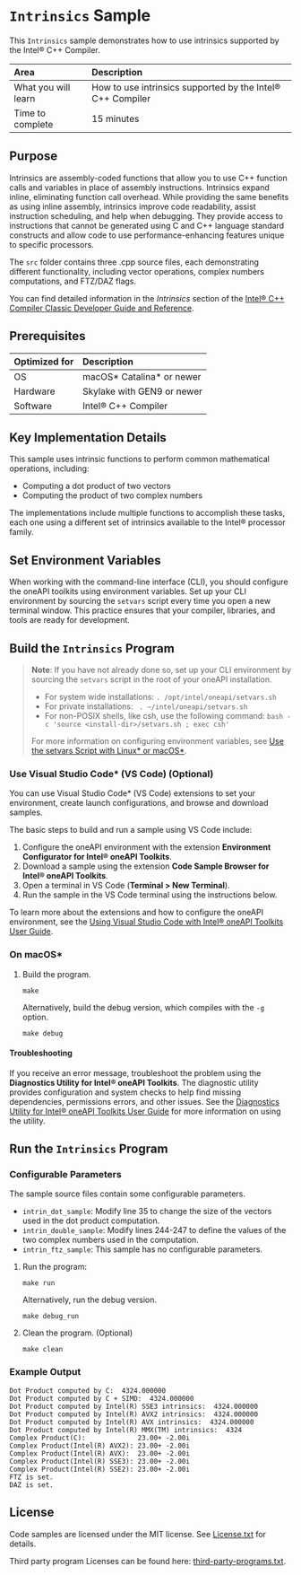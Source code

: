 # `Intrinsics` Sample

This `Intrinsics` sample demonstrates how to use intrinsics supported by the Intel® C++ Compiler.

| Area                     | Description
|:---                      |:---
| What you will learn      | How to use intrinsics supported by the  Intel® C++ Compiler
| Time to complete         | 15 minutes


## Purpose

Intrinsics are assembly-coded functions that allow you to use C++ function calls and variables in place of assembly instructions. Intrinsics expand inline, eliminating function call overhead. While providing the same benefits as using inline assembly, intrinsics improve code readability, assist instruction scheduling, and help when debugging. They provide access to instructions that cannot be generated using C and C++ language standard constructs and allow code to use performance-enhancing features unique to specific processors.

The `src` folder contains three .cpp source files, each demonstrating different functionality, including vector operations, complex numbers computations, and FTZ/DAZ flags.

You can find detailed information in the *Intrinsics* section of the [Intel® C++ Compiler Classic Developer Guide and Reference](https://www.intel.com/content/www/us/en/develop/documentation/cpp-compiler-developer-guide-and-reference/).

## Prerequisites

| Optimized for       | Description
|:---                 |:---
| OS                  | macOS* Catalina* or newer
| Hardware            | Skylake with GEN9 or newer
| Software            | Intel® C++ Compiler

## Key Implementation Details

This sample uses intrinsic functions to perform common mathematical operations, including:
- Computing a dot product of two vectors
- Computing the product of two complex numbers

The implementations include multiple functions to accomplish these tasks, each one using a different set of intrinsics available to the Intel® processor family.

## Set Environment Variables

When working with the command-line interface (CLI), you should configure the oneAPI toolkits using environment variables. Set up your CLI environment by sourcing the `setvars` script every time you open a new terminal window. This practice ensures that your compiler, libraries, and tools are ready for development.

## Build the `Intrinsics` Program

> **Note**: If you have not already done so, set up your CLI
> environment by sourcing  the `setvars` script in the root of your oneAPI installation.
>
> - For system wide installations: `. /opt/intel/oneapi/setvars.sh`
> - For private installations: ` . ~/intel/oneapi/setvars.sh`
> - For non-POSIX shells, like csh, use the following command: `bash -c 'source <install-dir>/setvars.sh ; exec csh'`
>
> For more information on configuring environment variables, see [Use the setvars Script with Linux* or macOS*](https://www.intel.com/content/www/us/en/develop/documentation/oneapi-programming-guide/top/oneapi-development-environment-setup/use-the-setvars-script-with-linux-or-macos.html).

### Use Visual Studio Code* (VS Code) (Optional)

You can use Visual Studio Code* (VS Code) extensions to set your environment,
create launch configurations, and browse and download samples.

The basic steps to build and run a sample using VS Code include:
 1. Configure the oneAPI environment with the extension **Environment Configurator for Intel® oneAPI Toolkits**.
 2. Download a sample using the extension **Code Sample Browser for Intel® oneAPI Toolkits**.
 3. Open a terminal in VS Code (**Terminal > New Terminal**).
 4. Run the sample in the VS Code terminal using the instructions below.

To learn more about the extensions and how to configure the oneAPI environment, see the 
[Using Visual Studio Code with Intel® oneAPI Toolkits User Guide](https://www.intel.com/content/www/us/en/develop/documentation/using-vs-code-with-intel-oneapi/top.html).

### On macOS*

1. Build the program.
   ```
   make
   ```
   Alternatively, build the debug version, which compiles with the `-g` option.
   ```
   make debug
   ```

#### Troubleshooting

If you receive an error message, troubleshoot the problem using the **Diagnostics Utility for Intel® oneAPI Toolkits**. The diagnostic utility provides configuration and system checks to help find missing dependencies, permissions errors, and other issues. See the [Diagnostics Utility for Intel® oneAPI Toolkits User Guide](https://www.intel.com/content/www/us/en/develop/documentation/diagnostic-utility-user-guide/top.html) for more information on using the utility.

## Run the `Intrinsics` Program

### Configurable Parameters

The sample source files contain some configurable parameters.

- `intrin_dot_sample`: Modify line 35 to change the size of the vectors used in the dot product computation.
- `intrin_double_sample`: Modify lines 244-247 to define the values of the two complex numbers used in the computation.
- `intrin_ftz_sample`: This sample has no configurable parameters.

1. Run the program:
    ```
    make run
    ```
    Alternatively, run the debug version.
    ```
    make debug_run
    ```
2. Clean the program. (Optional)
    ```
    make clean
    ```

### Example Output
```
Dot Product computed by C:  4324.000000
Dot Product computed by C + SIMD:  4324.000000
Dot Product computed by Intel(R) SSE3 intrinsics:  4324.000000
Dot Product computed by Intel(R) AVX2 intrinsics:  4324.000000
Dot Product computed by Intel(R) AVX intrinsics:  4324.000000
Dot Product computed by Intel(R) MMX(TM) intrinsics:  4324
Complex Product(C):             23.00+ -2.00i
Complex Product(Intel(R) AVX2): 23.00+ -2.00i
Complex Product(Intel(R) AVX):  23.00+ -2.00i
Complex Product(Intel(R) SSE3): 23.00+ -2.00i
Complex Product(Intel(R) SSE2): 23.00+ -2.00i
FTZ is set.
DAZ is set.
```

## License

Code samples are licensed under the MIT license. See
[License.txt](https://github.com/oneapi-src/oneAPI-samples/blob/master/License.txt) for details.

Third party program Licenses can be found here: [third-party-programs.txt](https://github.com/oneapi-src/oneAPI-samples/blob/master/third-party-programs.txt).